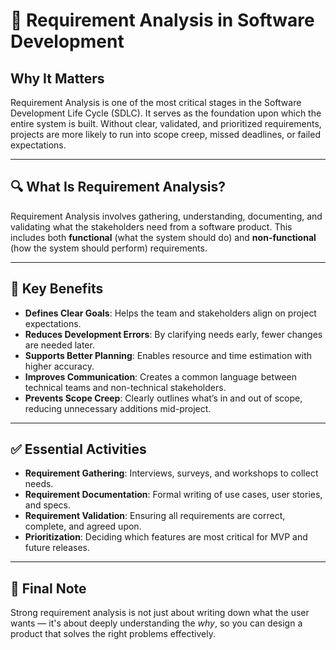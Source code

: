 # 📌 Requirement Analysis in Software Development

## Why It Matters

Requirement Analysis is one of the most critical stages in the Software Development Life Cycle (SDLC). It serves as the foundation upon which the entire system is built. Without clear, validated, and prioritized requirements, projects are more likely to run into scope creep, missed deadlines, or failed expectations.

---

## 🔍 What Is Requirement Analysis?

Requirement Analysis involves gathering, understanding, documenting, and validating what the stakeholders need from a software product. This includes both **functional** (what the system should do) and **non-functional** (how the system should perform) requirements.

---

## 🚀 Key Benefits

- **Defines Clear Goals**: Helps the team and stakeholders align on project expectations.
- **Reduces Development Errors**: By clarifying needs early, fewer changes are needed later.
- **Supports Better Planning**: Enables resource and time estimation with higher accuracy.
- **Improves Communication**: Creates a common language between technical teams and non-technical stakeholders.
- **Prevents Scope Creep**: Clearly outlines what’s in and out of scope, reducing unnecessary additions mid-project.

---

## ✅ Essential Activities

- **Requirement Gathering**: Interviews, surveys, and workshops to collect needs.
- **Requirement Documentation**: Formal writing of use cases, user stories, and specs.
- **Requirement Validation**: Ensuring all requirements are correct, complete, and agreed upon.
- **Prioritization**: Deciding which features are most critical for MVP and future releases.

---

## 📎 Final Note

Strong requirement analysis is not just about writing down what the user wants — it's about deeply understanding the *why*, so you can design a product that solves the right problems effectively.

